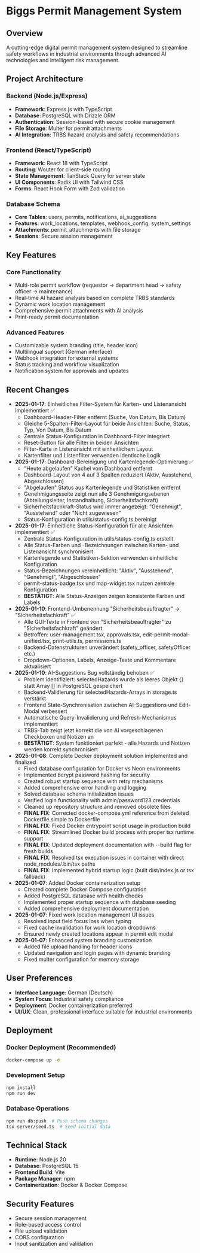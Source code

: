 # Biggs Permit Management System

## Overview
A cutting-edge digital permit management system designed to streamline safety workflows in industrial environments through advanced AI technologies and intelligent risk management.

## Project Architecture

### Backend (Node.js/Express)
- **Framework**: Express.js with TypeScript
- **Database**: PostgreSQL with Drizzle ORM
- **Authentication**: Session-based with secure cookie management
- **File Storage**: Multer for permit attachments
- **AI Integration**: TRBS hazard analysis and safety recommendations

### Frontend (React/TypeScript)
- **Framework**: React 18 with TypeScript
- **Routing**: Wouter for client-side routing
- **State Management**: TanStack Query for server state
- **UI Components**: Radix UI with Tailwind CSS
- **Forms**: React Hook Form with Zod validation

### Database Schema
- **Core Tables**: users, permits, notifications, ai_suggestions
- **Features**: work_locations, templates, webhook_config, system_settings
- **Attachments**: permit_attachments with file storage
- **Sessions**: Secure session management

## Key Features

### Core Functionality
- Multi-role permit workflow (requestor → department head → safety officer → maintenance)
- Real-time AI hazard analysis based on complete TRBS standards
- Dynamic work location management
- Comprehensive permit attachments with AI analysis
- Print-ready permit documentation

### Advanced Features
- Customizable system branding (title, header icon)
- Multilingual support (German interface)
- Webhook integration for external systems
- Status tracking and workflow visualization
- Notification system for approvals and updates

## Recent Changes
- **2025-01-17**: Einheitliches Filter-System für Karten- und Listenansicht implementiert ✅
  - Dashboard-Header-Filter entfernt (Suche, Von Datum, Bis Datum)
  - Gleiche 5-Spalten-Filter-Layout für beide Ansichten: Suche, Status, Typ, Von Datum, Bis Datum
  - Zentrale Status-Konfiguration in Dashboard-Filter integriert
  - Reset-Button für alle Filter in beiden Ansichten
  - Filter-Karte in Listenansicht mit einheitlichem Layout
  - Kartenfilter und Listenfilter verwenden identische Logik
- **2025-01-17**: Dashboard-Bereinigung und Kartenlegende-Optimierung ✅
  - "Heute abgelaufen" Kachel vom Dashboard entfernt
  - Dashboard-Layout von 4 auf 3 Spalten reduziert (Aktiv, Ausstehend, Abgeschlossen)
  - "Abgelaufen" Status aus Kartenlegende und Statistiken entfernt
  - Genehmigungsseite zeigt nun alle 3 Genehmigungsebenen (Abteilungsleiter, Instandhaltung, Sicherheitsfachkraft)
  - Sicherheitsfachkraft-Status wird immer angezeigt: "Genehmigt", "Ausstehend" oder "Nicht zugewiesen"
  - Status-Konfiguration in utils/status-config.ts bereinigt
- **2025-01-17**: Einheitliche Status-Konfiguration für alle Ansichten implementiert ✅
  - Zentrale Status-Konfiguration in utils/status-config.ts erstellt
  - Alle Status-Farben und -Bezeichnungen zwischen Karten- und Listenansicht synchronisiert
  - Kartenlegende und Statistiken-Sektion verwenden einheitliche Konfiguration
  - Status-Bezeichnungen vereinheitlicht: "Aktiv", "Ausstehend", "Genehmigt", "Abgeschlossen"
  - permit-status-badge.tsx und map-widget.tsx nutzen zentrale Konfiguration
  - **BESTÄTIGT**: Alle Status-Anzeigen zeigen konsistente Farben und Labels
- **2025-01-10**: Frontend-Umbenennung "Sicherheitsbeauftragter" → "Sicherheitsfachkraft" ✅
  - Alle GUI-Texte in Frontend von "Sicherheitsbeauftragter" zu "Sicherheitsfachkraft" geändert
  - Betroffen: user-management.tsx, approvals.tsx, edit-permit-modal-unified.tsx, print-utils.ts, permissions.ts
  - Backend-Datenstrukturen unverändert (safety_officer, safetyOfficer etc.)
  - Dropdown-Optionen, Labels, Anzeige-Texte und Kommentare aktualisiert
- **2025-01-10**: AI-Suggestions Bug vollständig behoben ✅
  - Problem identifiziert: selectedHazards wurde als leeres Objekt {} statt Array [] in PostgreSQL gespeichert
  - Backend-Validierung für selectedHazards-Arrays in storage.ts verstärkt
  - Frontend State-Synchronisation zwischen AI-Suggestions und Edit-Modal verbessert
  - Automatische Query-Invalidierung und Refresh-Mechanismus implementiert
  - TRBS-Tab zeigt jetzt korrekt die von AI vorgeschlagenen Checkboxen und Notizen an
  - **BESTÄTIGT**: System funktioniert perfekt - alle Hazards und Notizen werden korrekt synchronisiert
- **2025-01-08**: Complete Docker deployment solution implemented and finalized
  - Fixed database configuration for Docker vs Neon environments
  - Implemented bcrypt password hashing for security
  - Created robust startup sequence with retry mechanisms
  - Added comprehensive error handling and logging
  - Solved database schema initialization issues
  - Verified login functionality with admin/password123 credentials
  - Cleaned up repository structure and removed obsolete files
  - **FINAL FIX**: Corrected docker-compose.yml reference from deleted Dockerfile.simple to Dockerfile
  - **FINAL FIX**: Fixed Docker entrypoint script usage in production build
  - **FINAL FIX**: Streamlined Docker build process with proper tsx runtime support
  - **FINAL FIX**: Updated deployment documentation with --build flag for fresh builds
  - **FINAL FIX**: Resolved tsx execution issues in container with direct node_modules/.bin/tsx paths
  - **FINAL FIX**: Implemented hybrid startup logic (built dist/index.js or tsx fallback)
- **2025-01-07**: Added Docker containerization setup
  - Created complete Docker Compose configuration
  - Added PostgreSQL database with health checks
  - Implemented proper startup sequence with database seeding
  - Added comprehensive deployment documentation
- **2025-01-07**: Fixed work location management UI issues
  - Resolved input field focus loss when typing
  - Fixed cache invalidation for work location dropdowns
  - Ensured newly created locations appear in permit edit modal
- **2025-01-07**: Enhanced system branding customization
  - Added file upload handling for header icons
  - Updated navigation and login pages with dynamic branding
  - Fixed multer configuration for memory storage

## User Preferences
- **Interface Language**: German (Deutsch)
- **System Focus**: Industrial safety compliance
- **Deployment**: Docker containerization preferred
- **UI/UX**: Clean, professional interface suitable for industrial environments

## Deployment

### Docker Deployment (Recommended)
```bash
docker-compose up -d
```

### Development Setup
```bash
npm install
npm run dev
```

### Database Operations
```bash
npm run db:push  # Push schema changes
tsx server/seed.ts  # Seed initial data
```

## Technical Stack
- **Runtime**: Node.js 20
- **Database**: PostgreSQL 15
- **Frontend Build**: Vite
- **Package Manager**: npm
- **Containerization**: Docker & Docker Compose

## Security Features
- Secure session management
- Role-based access control
- File upload validation
- CORS configuration
- Input sanitization and validation